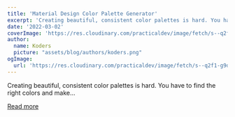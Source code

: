 ```yaml
---
title: 'Material Design Color Palette Generator'
excerpt: 'Creating beautiful, consistent color palettes is hard. You have to find the right colors and make...'
date: '2022-03-02'
coverImage: 'https://res.cloudinary.com/practicaldev/image/fetch/s--q2f1-g9d--/c_imagga_scale,f_auto,fl_progressive,h_420,q_auto,w_1000/https://dev-to-uploads.s3.amazonaws.com/uploads/articles/zmgg0lrm09mhasp9cq0n.jpeg'
author:
  name: Koders
  picture: "assets/blog/authors/koders.png"
ogImage:
  url: 'https://res.cloudinary.com/practicaldev/image/fetch/s--q2f1-g9d--/c_imagga_scale,f_auto,fl_progressive,h_420,q_auto,w_1000/https://dev-to-uploads.s3.amazonaws.com/uploads/articles/zmgg0lrm09mhasp9cq0n.jpeg'
---
```


Creating beautiful, consistent color palettes is hard. You have to find the right colors and make...

[Read more](https://dev.to/colortools/material-design-color-palette-generator-3dhp)
